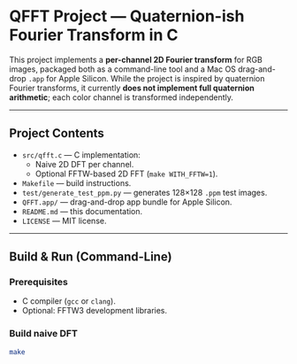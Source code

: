 # QFFT Project — Quaternion-ish Fourier Transform in C

This project implements a **per-channel 2D Fourier transform** for RGB images, packaged both as a command-line tool and a Mac OS drag-and-drop `.app` for Apple Silicon. While the project is inspired by quaternion Fourier transforms, it currently **does not implement full quaternion arithmetic**; each color channel is transformed independently.

---

## Project Contents

- `src/qfft.c` — C implementation:
  - Naive 2D DFT per channel.
  - Optional FFTW-based 2D FFT (`make WITH_FFTW=1`).
- `Makefile` — build instructions.
- `test/generate_test_ppm.py` — generates 128×128 `.ppm` test images.
- `QFFT.app/` — drag-and-drop app bundle for Apple Silicon.
- `README.md` — this documentation.
- `LICENSE` — MIT license.

---

## Build & Run (Command-Line)

### Prerequisites
- C compiler (`gcc` or `clang`).
- Optional: FFTW3 development libraries.

### Build naive DFT
```bash
make
